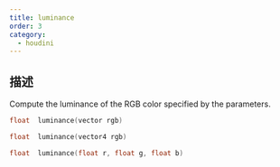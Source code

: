 ```yaml
---
title: luminance
order: 3
category:
  - houdini
---
```

    
## 描述

Compute the luminance of the RGB color specified by the parameters.

```c
float  luminance(vector rgb)
```

```c
float  luminance(vector4 rgb)
```

```c
float  luminance(float r, float g, float b)
```
